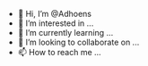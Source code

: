 - 👋 Hi, I’m @Adhoens
- 👀 I’m interested in ...
- 🌱 I’m currently learning ...
- 💞️ I’m looking to collaborate on ...
- 📫 How to reach me ...

<!---
Adhoens/Adhoens is a ✨ special ✨ repository because its `README.md` (this file) appears on your GitHub profile.
You can click the Preview link to take a look at your changes.
--->
